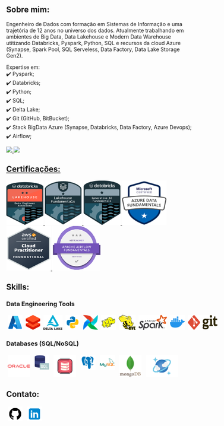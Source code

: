 ## **Sobre mim:**
Engenheiro de Dados com formação em Sistemas de Informação e uma trajetória de 12 anos no universo dos dados. 
Atualmente trabalhando em ambientes de Big Data, Data Lakehouse e Modern Data Warehouse utitizando Databricks, Pyspark, Python, SQL e recursos da cloud Azure (Synapse, Spark Pool, SQL Serveless, Data Factory, Data Lake Storage Gen2).

Expertise em: </br>
✔️ Pyspark; </br>
✔️ Databricks;</br>
✔️ Python;</br>
✔️ SQL;</br>
✔️ Delta Lake;</br>
✔️ Git (GitHub, BitBucket);</br>
✔️ Stack BigData Azure (Synapse, Databricks, Data Factory, Azure Devops);</br>
✔️ Airflow; </br>

<div align="left">
  <a href="https://github.com/phillipefs">
  <img height="150em" src="https://github-readme-stats-sigma-five.vercel.app/api?username=phillipefs&show_icons=true&theme=tokyonight&include_all_commits=true&count_private=true"/>
  <img height="150em" src="https://github-readme-stats-sigma-five.vercel.app/api/top-langs/?username=phillipefs&layout=compact&langs_count=7&theme=tokyonight"/>
</div>
  
## Certificações:

<div aling="center">
  <a href="https://credentials.databricks.com/d6afa5e7-2c29-4d7e-98ce-3948bc998b75">
    <img src="attachment/databricks_associate.png" height="120" width="100">
  </a>
  <a href="https://www.credly.com/badges/ddc37f53-4882-41c7-bc79-d0489f2e18f1">
    <img src="attachment/databricks lakehouse.PNG" height="120" width="100">
  </a>
  <a href="https://credentials.databricks.com/26c1ac55-3127-43ba-aad7-d14b3a1b927a">
    <img src="attachment/Generative AI.png" height="120" width="100">
  </a>
  <a href="https://www.credly.com/badges/ddc37f53-4882-41c7-bc79-d0489f2e18f1">
    <img src="attachment/DataFundaments.PNG" height="120" width="120">
  </a>
  <a href="https://www.credly.com/badges/89067af9-d488-40e0-bdd4-a4630bea34d6">
    <img src="attachment/AWS.PNG" height="120" width="120">
  </a>
  <a href="https://www.credly.com/badges/bcc31338-96d1-4b7d-ab28-5e3500ba055f">
    <img src="attachment/Airflow.PNG" height="120" width="130">
  </a>
</div>
  
## Skills:
### Data Engineering Tools
<div style="display: flex; align-items: center;">
    <img src="./attachment/azure.png" alt="azure" style="margin: 4px; height: 40px; width: 40px;">
    <img src="./attachment/databricks.png" alt="databricks" style="margin: 4px; height: 40px; width: 40px;">    
    <img src="./attachment/delta-lake.png" alt="delta" style="margin: 4px; height: 40px; width: auto;">
    <img src="./attachment/python.png" alt="python" style="margin: 4px; height: 40px; width: auto;">
    <img src="./attachment/airflow_logo.png" alt="airflow" style="vertical-align:top; margin:4px; height:40px; width:40px">
    <img src="./attachment/hadoop.png" alt="hadoop" style="margin: 4px; height: 40px; width: 40px;"> 
    <img src="./attachment/hive.svg" alt="hive" style="margin: 4px; height: 40px; width: auto;">
    <img src="./attachment/spark_logo.svg" alt="spark" style="margin: 4px; height: 40px; width: auto;">
    <img src="./attachment/docker.png" alt="docker" style="margin: 4px; height: 40px; width: 40px;">
    <img src="./attachment/git-seeklogo.com.svg" alt="git" style="margin: 4px; height: 40px; width: 80px;">
</div>

### Databases (SQL/NoSQL)
<div style="display: inline-block;">
    <img src="./attachment/oracle-logo.png" alt="oracle" style="vertical-align:top; margin:4px; height:60px; width:60px">
    <img src="./attachment/sql.png" alt="sql" style="vertical-align:top; margin:4px; height:40px; width:40px">
    <img src="./attachment/oracle-plsql.png" alt="plsql" style="vertical-align:top; margin:4px; height:60px; width:60px">
    <img src="./attachment/postgresql.png" alt="psql" style="vertical-align:top; margin:4px; height:40px; width:40px">
    <img src="./attachment/mysql.png" alt="mysql" style="vertical-align:top; margin:4px; height:40px; width:40px">
    <img src="./attachment/mongo.png" alt="mongoDB" style="vertical-align:top; margin:4px; height:60px; width:60px">
    <img src="./attachment/Azure Cosmos DB.png" alt="cosmos" style="vertical-align:top; margin:4px; height:60px; width: auto;">
</div>
 
## **Contato:**
<a href="https://www.github.com/phillipefs" target="_blank" rel="noopener noreferrer"><img src="./attachment/github.png" alt="github" style="vertical-align:top; margin:4px; height:40px; width:40px"></a>
<a href="https://www.linkedin.com/in/phillipe-santos/" target="_blank" rel="noopener noreferrer"><img src="./attachment/linkedin.png" alt="linkedin" style="vertical-align:top; margin:4px; height:40px; width:40px"></a>

